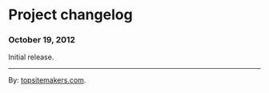 # Project changelog

### October 19, 2012

Initial release.

<hr>

By: [topsitemakers.com](http://www.topsitemakers.com).
